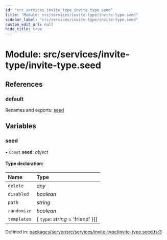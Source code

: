 ```yaml
---
id: "src_services_invite_type_invite_type_seed"
title: "Module: src/services/invite-type/invite-type.seed"
sidebar_label: "src/services/invite-type/invite-type.seed"
custom_edit_url: null
hide_title: true
---
```


# Module: src/services/invite-type/invite-type.seed

## References

### default

Renames and exports: [seed](src_services_invite_type_invite_type_seed.md#seed)

## Variables

### seed

• `Const` **seed**: *object*

#### Type declaration:

Name | Type |
:------ | :------ |
`delete` | *any* |
`disabled` | *boolean* |
`path` | *string* |
`randomize` | *boolean* |
`templates` | { `type`: *string* = 'friend' }[] |

Defined in: [packages/server/src/services/invite-type/invite-type.seed.ts:3](https://github.com/xr3ngine/xr3ngine/blob/66a84a950/packages/server/src/services/invite-type/invite-type.seed.ts#L3)
